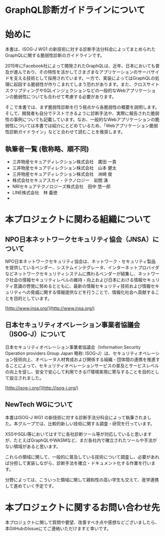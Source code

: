 # GraphQL診断ガイドラインについて

# 始めに

本書は、ISOG-J WG1 の新技術に対する診断手法分科会によってまとめられたGraphQLに関する脆弱性診断のガイドラインです。

2015年にFacebook社によって開発されたGraphQLは、近年、日本においても普及が進んでおり、その特性を活かしてさまざまなアプリケーションのサーバサイドを支える技術として採用されています。一方で、実装によってはGraphQLの処理に起因する脆弱性が作りこまれてしまう恐れがあります。また、クロスサイトスクリプティングやSQLインジェクションなどの一般的なWebアプリケーションの脆弱性についても合わせて考慮する必要があります。

そこで本書では、まず脆弱性診断を行う視点から各脆弱性の概要を説明します。そして、開発者も自分でテストできるように診断手法や、実際に報告された脆弱性の事例についても記載しています。なお、一般的なWebアプリケーションの脆弱性については本書では紹介にとどめているため、「Webアプリケーション脆弱性診断ガイドライン」などと合わせて読むことを推奨します。

## 執筆者一覧 (敬称略、順不同)

<!-- textlint-disable prh -->
- 三井物産セキュアディレクション株式会社　廣田 一貴
- 三井物産セキュアディレクション株式会社　山本 健太
- 三井物産セキュアディレクション株式会社　洲崎 俊
- 株式会社セキュアスカイ・テクノロジー　岩間 湧
- NRIセキュアテクノロジーズ株式会社　田中 悠一郎
- LINE株式会社　林 義徳
- <!-- textlint-disable prh -->

# 本プロジェクトに関わる組織について

## **NPO日本ネットワークセキュリティ協会（JNSA）について**

NPO日本ネットワークセキュリティ協会は、ネットワーク・セキュリティ製品を提供しているベンダー、システムインテグレータ、インターネットプロバイダなどネットワークセキュリティシステムに携わるベンダーが結集し、ネットワーク社会の情報セキュリティレベルの維持・向上および日本における情報セキュリティ意識の啓発に努めるとともに、最新の情報セキュリティ技術および情報セキュリティへの脅威に関する情報提供などを行うことで、情報化社会へ貢献することを目的としています。

[http://www.jnsa.org/](http://www.jnsa.org/)

## **日本セキュリティオペレーション事業者協議会（ISOG-J）について**

日本セキュリティオペレーション事業者協議会（Information Security Operation providers Group Japan 略称: ISOG-J）は、セキュリティオペレーション技術向上、オペレータ人材育成および関係する組織・団体間の連携を推進することによって、セキュリティオペレーションサービスの普及とサービスレベルの向上を促し、安全で安心して利用できるIT環境実現に寄与することを目的として設立されました。

[http://isog-j.org/](http://isog-j.org/)

## NewTech WGについて

本書はISOG-J WG1 の新技術に対する診断手法分科会によって執筆されました。本グループでは、比較的新しい技術に関する調査・研究を行っています。

XSSやSQLi等においてはすでに各社診断ツール等が対応していると思いますが、たとえばGraphQLやWASMなど、まだ各社内で確立されたツールや手法がない領域があると思います。

これらの領域に関して、一般的に普及している技術について調査し、必要があれば分担して実装しながら、診断手法を確立・ドキュメント化する作業を行います。

分野によっては、こういった領域に関して親和性の高い学生も交えて、産学連携して進めていく予定です。

# 本プロジェクトに関するお問い合わせ先

本プロジェクトに関して質問や要望、改善すべき点や感想などございましたら、本GitHubのIssueにてご連絡いただけますと幸いです。
